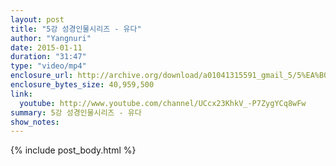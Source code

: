 ```yaml
---
layout: post
title: "5강 성경인물시리즈 - 유다"
author: "Yangnuri"
date: 2015-01-11
duration: "31:47"
type: "video/mp4"
enclosure_url: http://archive.org/download/a01041315591_gmail_5/5%EA%B0%95%20%EC%84%B1%EA%B2%BD%EC%9D%B8%EB%AC%BC%EC%8B%9C%EB%A6%AC%EC%A6%88%20-%20%EC%9C%A0%EB%8B%A4.mp4
enclosure_bytes_size: 40,959,500  
link:
  youtube: http://www.youtube.com/channel/UCcx23KhkV_-P7ZygYCq8wFw
summary: 5강 성경인물시리즈 - 유다
show_notes:
---
```


{% include post_body.html %}
